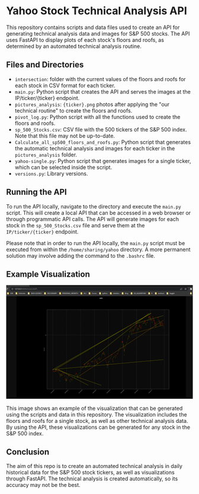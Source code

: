 # Yahoo Stock Technical Analysis API

This repository contains scripts and data files used to create an API for generating technical analysis data and images for S&P 500 stocks. The API uses FastAPI to display plots of each stock's floors and roofs, as determined by an automated technical analysis routine.

## Files and Directories

* `intersection`: folder with the current values of the floors and roofs for each stock in CSV format for each ticker.
* `main.py`: Python script that creates the API and serves the images at the IP/ticker/{ticker} endpoint.
* `pictures_analysis`: `{ticker}.png` photos after applying the "our technical routine" to create the floors and roofs.
* `pivot_log.py`: Python script with all the functions used to create the floors and roofs.
* `sp_500_Stocks.csv`: CSV file with the 500 tickers of the S&P 500 index. Note that this file may not be up-to-date.
* `Calculate_all_sp500_floors_and_roofs.py`: Python script that generates the automatic technical analysis and images for each ticker in the `pictures_analysis` folder.
* `yahoo-single.py`: Python script that generates images for a single ticker, which can be selected inside the script.
* `versions.py`: Library versions.

## Running the API

To run the API locally, navigate to the directory and execute the `main.py` script. This will create a local API that can be accessed in a web browser or through programmatic API calls. The API will generate images for each stock in the `sp_500_Stocks.csv` file and serve them at the `IP/ticker/{ticker}` endpoint.

Please note that in order to run the API locally, the `main.py` script must be executed from within the `/home/sharing/yahoo` directory. A more permanent solution may involve adding the command to the `.bashrc` file.

## Example Visualization

![Alt text](example.png "Example of Visualization")

This image shows an example of the visualization that can be generated using the scripts and data in this repository. The visualization includes the floors and roofs for a single stock, as well as other technical analysis data. By using the API, these visualizations can be generated for any stock in the S&P 500 index.

## Conclusion

The aim of this repo is to create an automated technical analysis in daily historical data for the S&P 500 stock tickers, as well as visualizations through FastAPI. The technical analysis is created automatically, so its accuracy may not be the best.
